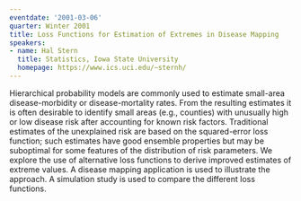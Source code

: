 ```yaml
---
eventdate: '2001-03-06'
quarter: Winter 2001
title: Loss Functions for Estimation of Extremes in Disease Mapping
speakers:
- name: Hal Stern
  title: Statistics, Iowa State University
  homepage: https://www.ics.uci.edu/~sternh/
---
```

Hierarchical probability models are commonly used to estimate small-area disease-morbidity or disease-mortality rates. From the resulting estimates it is often desirable to identify small areas (e.g., counties) with unusually high or low disease risk after accounting for known risk factors. Traditional estimates of the unexplained risk are based on the squared-error loss function; such estimates have good ensemble properties but may be suboptimal for some features of the distribution of risk parameters. We explore the use of alternative loss functions to derive improved estimates of extreme values. A disease mapping application is used to illustrate the approach. A simulation study is used to compare the different loss functions.